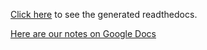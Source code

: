 [Click here](https://opendata-test.readthedocs.io/en/latest/) to see the generated readthedocs. 

[Here are our notes on Google Docs](https://docs.google.com/document/d/1YA_EH9v2jxUAITz5hye2duGGaH40EJF9Z7H9abABBPU/edit)

